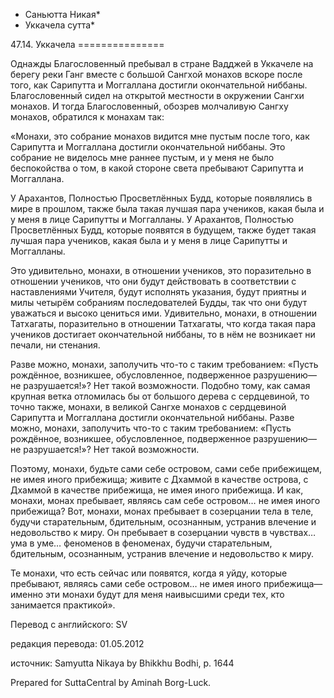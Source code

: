 * Саньютта Никая*
* Уккачела сутта*

47\.14\. Уккачела
\=\=\=\=\=\=\=\=\=\=\=\=\=\=\=

Однажды Благословенный пребывал в стране Вадджей в Уккачеле на берегу реки Ганг вместе с большой Сангхой монахов вскоре после того, как Сарипутта и Моггаллана достигли окончательной ниббаны\. Благословенный сидел на открытой местности в окружении Сангхи монахов\. И тогда Благословенный, обозрев молчаливую Сангху монахов, обратился к монахам так:

«Монахи, это собрание монахов видится мне пустым после того, как Сарипутта и Моггаллана достигли окончательной ниббаны\. Это собрание не виделось мне раннее пустым, и у меня не было беспокойства о том, в какой стороне света пребывают Сарипутта и Моггаллана\.

У Арахантов, Полностью Просветлённых Будд, которые появлялись в мире в прошлом, также была такая лучшая пара учеников, какая была и у меня в лице Сарипутты и Моггалланы\. У Арахантов, Полностью Просветлённых Будд, которые появятся в будущем, также будет такая лучшая пара учеников, какая была и у меня в лице Сарипутты и Моггалланы\.

Это удивительно, монахи, в отношении учеников, это поразительно в отношении учеников, что они будут действовать в соответствии с наставлениями Учителя, будут исполнять указания, будут приятны и милы четырём собраниям последователей Будды, так что они будут уважаться и высоко цениться ими\. Удивительно, монахи, в отношении Татхагаты, поразительно в отношении Татхагаты, что когда такая пара учеников достигает окончательной ниббаны, то в нём не возникает ни печали, ни стенания\.

Разве можно, монахи, заполучить что\-то с таким требованием: «Пусть рождённое, возникшее, обусловленное, подверженное разрушению—не разрушается\!»? Нет такой возможности\. Подобно тому, как самая крупная ветка отломилась бы от большого дерева с сердцевиной, то точно также, монахи, в великой Сангхе монахов с сердцевиной Сарипутта и Моггаллана достигли окончательной ниббаны\. Разве можно, монахи, заполучить что\-то с таким требованием: «Пусть рождённое, возникшее, обусловленное, подверженное разрушению—не разрушается\!»? Нет такой возможности\.

Поэтому, монахи, будьте сами себе островом, сами себе прибежищем, не имея иного прибежища; живите с Дхаммой в качестве острова, с Дхаммой в качестве прибежища, не имея иного прибежища\. И как, монахи, монах пребывает, являясь сам себе островом… не имея иного прибежища? Вот, монахи, монах пребывает в созерцании тела в теле, будучи старательным, бдительным, осознанным, устранив влечение и недовольство к миру\. Он пребывает в созерцании чувств в чувствах… ума в уме… феноменов в феноменах, будучи старательным, бдительным, осознанным, устранив влечение и недовольство к миру\.

Те монахи, что есть сейчас или появятся, когда я уйду, которые пребывают, являясь сами себе островом… не имея иного прибежища—именно эти монахи будут для меня наивысшими среди тех, кто занимается практикой»\.

Перевод с английского: SV

редакция перевода: 01\.05\.2012

источник: Samyutta Nikaya by Bhikkhu Bodhi, p\. 1644

Prepared for SuttaCentral by Aminah Borg\-Luck\.